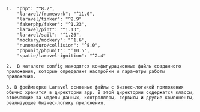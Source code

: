     1.  "php": "^8.2",
        "laravel/framework": "^11.0",
        "laravel/tinker": "^2.9"
        "fakerphp/faker": "^1.23",
        "laravel/pint": "^1.13",
        "laravel/sail": "^1.26",
        "mockery/mockery": "^1.6",
        "nunomaduro/collision": "^8.0",
        "phpunit/phpunit": "^10.5",
        "spatie/laravel-ignition": "^2.4"

    2.  В каталоге config находятся конфигурационные файлы созданного приложения, которые определяют настройки и параметры работы приложения.

    3. В фреймворке Laravel основные файлы с бизнес-логикой приложения обычно хранятся в директории app. В этой директории содержатся классы, отвечающие за модели данных, контроллеры, сервисы и другие компоненты, реализующие бизнес-логику приложения.